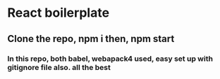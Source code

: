 <h1>React boilerplate</h1>

<h2>Clone the repo, npm i then, npm start</h2>

<h3>In this repo, both babel, webapack4 used, easy set up with gitignore file also. all the best</h3>
